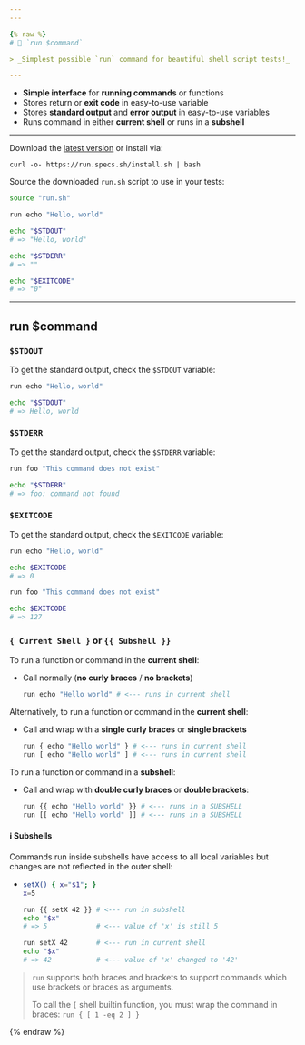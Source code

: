 ```yaml
---
---

{% raw %}
# 🚀 `run $command`

> _Simplest possible `run` command for beautiful shell script tests!_

---
```


 - **Simple interface** for **running commands** or functions
 - Stores return or **exit code** in easy-to-use variable
 - Stores **standard output** and **error output** in easy-to-use variables
 - Runs command in either **current shell** or runs in a **subshell**

---

Download the [latest version](https://github.com/specs-sh/run/archive/v1.3.1.tar.gz) or install via:

```
curl -o- https://run.specs.sh/install.sh | bash
```

Source the downloaded `run.sh` script to use in your tests:

```sh
source "run.sh"

run echo "Hello, world"

echo "$STDOUT"
# => "Hello, world"

echo "$STDERR"
# => ""

echo "$EXITCODE"
# => "0"
```

---

## run $command

### `$STDOUT`

To get the standard output, check the `$STDOUT` variable:

```sh
run echo "Hello, world"

echo "$STDOUT"
# => Hello, world
```

### `$STDERR`

To get the standard output, check the `$STDERR` variable:

```sh
run foo "This command does not exist"

echo "$STDERR"
# => foo: command not found
```

### `$EXITCODE`

To get the standard output, check the `$EXITCODE` variable:

```sh
run echo "Hello, world"

echo $EXITCODE
# => 0
```

```sh
run foo "This command does not exist"

echo $EXITCODE
# => 127
```

### `{ Current Shell }` or `{{ Subshell }}`

To run a function or command in the **current shell**:

 - Call normally (**no curly braces** / **no brackets**)
   ```sh
   run echo "Hello world" # <--- runs in current shell
   ```

Alternatively, to run a function or command in the **current shell**:

 - Call and wrap with a **single curly braces** or **single brackets**
   ```sh
   run { echo "Hello world" } # <--- runs in current shell
   run [ echo "Hello world" ] # <--- runs in current shell 
   ```

To run a function or command in a **subshell**:

 - Call and wrap with **double curly braces** or **double brackets**:
   ```sh
   run {{ echo "Hello world" }} # <--- runs in a SUBSHELL
   run [[ echo "Hello world" ]] # <--- runs in a SUBSHELL
   ```

#### ℹ️ Subshells

Commands run inside subshells have access to all local variables but changes are not reflected in the outer shell:

- ```sh
  setX() { x="$1"; }
  x=5
  
  run {{ setX 42 }} # <--- run in subshell
  echo "$x"
  # => 5            # <--- value of 'x' is still 5
  
  run setX 42       # <--- run in current shell
  echo "$x"
  # => 42           # <--- value of 'x' changed to '42'
  ```

> `run` supports both braces and brackets to support commands which use brackets or braces as arguments.
>
> To call the `[` shell builtin function, you must wrap the command in braces: `run { [ 1 -eq 2 ] }`


{% endraw %}